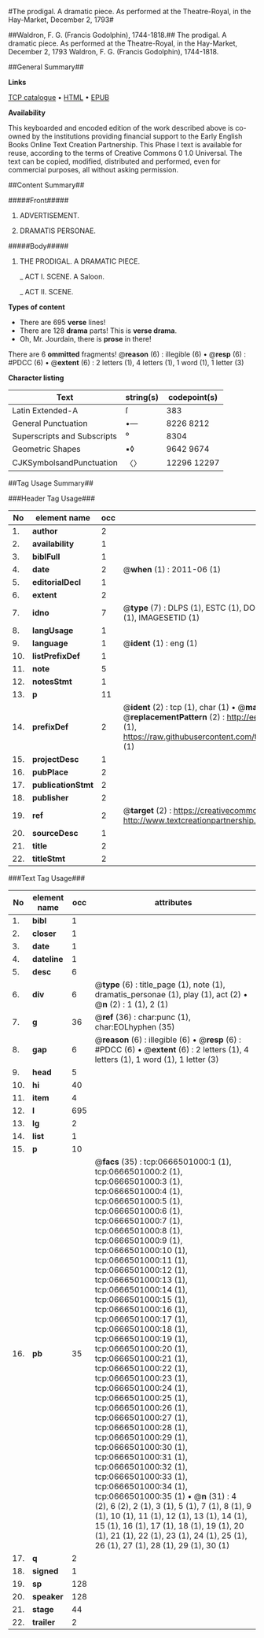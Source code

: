 #The prodigal. A dramatic piece. As performed at the Theatre-Royal, in the Hay-Market, December 2, 1793#

##Waldron, F. G. (Francis Godolphin), 1744-1818.##
The prodigal. A dramatic piece. As performed at the Theatre-Royal, in the Hay-Market, December 2, 1793
Waldron, F. G. (Francis Godolphin), 1744-1818.

##General Summary##

**Links**

[TCP catalogue](http://www.ota.ox.ac.uk/tcp/)  • 
[HTML](http://tei.it.ox.ac.uk/tcp/Texts-HTML/free/004/004899540.html)  • 
[EPUB](http://tei.it.ox.ac.uk/tcp/Texts-EPUB/free/004/004899540.epub)

**Availability**

This keyboarded and encoded edition of the
	       work described above is co-owned by the institutions
	       providing financial support to the Early English Books
	       Online Text Creation Partnership. This Phase I text is
	       available for reuse, according to the terms of Creative
	       Commons 0 1.0 Universal. The text can be copied,
	       modified, distributed and performed, even for
	       commercial purposes, all without asking permission.


##Content Summary##

#####Front#####

1. ADVERTISEMENT.

1. DRAMATIS PERSONAE.

#####Body#####

1. THE PRODIGAL. A DRAMATIC PIECE.

    _ ACT I. SCENE. A Saloon.

    _ ACT II. SCENE.

**Types of content**

  * There are 695 **verse** lines!
  * There are 128 **drama** parts! This is **verse drama**.
  * Oh, Mr. Jourdain, there is **prose** in there!

There are 6 **ommitted** fragments! 
 @__reason__ (6) : illegible (6)  •  @__resp__ (6) : #PDCC (6)  •  @__extent__ (6) : 2 letters (1), 4 letters (1), 1 word (1), 1 letter (3)

**Character listing**


|Text|string(s)|codepoint(s)|
|---|---|---|
|Latin Extended-A|ſ|383|
|General Punctuation|•—|8226 8212|
|Superscripts             and Subscripts|⁰|8304|
|Geometric Shapes|▪◊|9642 9674|
|CJKSymbolsandPunctuation|〈〉|12296 12297|

##Tag Usage Summary##

###Header Tag Usage###

|No|element name|occ|attributes|
|---|---|---|---|
|1.|__author__|2||
|2.|__availability__|1||
|3.|__biblFull__|1||
|4.|__date__|2| @__when__ (1) : 2011-06 (1)|
|5.|__editorialDecl__|1||
|6.|__extent__|2||
|7.|__idno__|7| @__type__ (7) : DLPS (1), ESTC (1), DOCNO (1), TCP (1), GALEDOCNO (1), CONTENTSET (1), IMAGESETID (1)|
|8.|__langUsage__|1||
|9.|__language__|1| @__ident__ (1) : eng (1)|
|10.|__listPrefixDef__|1||
|11.|__note__|5||
|12.|__notesStmt__|1||
|13.|__p__|11||
|14.|__prefixDef__|2| @__ident__ (2) : tcp (1), char (1)  •  @__matchPattern__ (2) : ([0-9\-]+):([0-9IVX]+) (1), (.+) (1)  •  @__replacementPattern__ (2) : http://eebo.chadwyck.com/downloadtiff?vid=$1&page=$2 (1), https://raw.githubusercontent.com/textcreationpartnership/Texts/master/tcpchars.xml#$1 (1)|
|15.|__projectDesc__|1||
|16.|__pubPlace__|2||
|17.|__publicationStmt__|2||
|18.|__publisher__|2||
|19.|__ref__|2| @__target__ (2) : https://creativecommons.org/publicdomain/zero/1.0/ (1), http://www.textcreationpartnership.org/docs/. (1)|
|20.|__sourceDesc__|1||
|21.|__title__|2||
|22.|__titleStmt__|2||


###Text Tag Usage###

|No|element name|occ|attributes|
|---|---|---|---|
|1.|__bibl__|1||
|2.|__closer__|1||
|3.|__date__|1||
|4.|__dateline__|1||
|5.|__desc__|6||
|6.|__div__|6| @__type__ (6) : title_page (1), note (1), dramatis_personae (1), play (1), act (2)  •  @__n__ (2) : 1 (1), 2 (1)|
|7.|__g__|36| @__ref__ (36) : char:punc (1), char:EOLhyphen (35)|
|8.|__gap__|6| @__reason__ (6) : illegible (6)  •  @__resp__ (6) : #PDCC (6)  •  @__extent__ (6) : 2 letters (1), 4 letters (1), 1 word (1), 1 letter (3)|
|9.|__head__|5||
|10.|__hi__|40||
|11.|__item__|4||
|12.|__l__|695||
|13.|__lg__|2||
|14.|__list__|1||
|15.|__p__|10||
|16.|__pb__|35| @__facs__ (35) : tcp:0666501000:1 (1), tcp:0666501000:2 (1), tcp:0666501000:3 (1), tcp:0666501000:4 (1), tcp:0666501000:5 (1), tcp:0666501000:6 (1), tcp:0666501000:7 (1), tcp:0666501000:8 (1), tcp:0666501000:9 (1), tcp:0666501000:10 (1), tcp:0666501000:11 (1), tcp:0666501000:12 (1), tcp:0666501000:13 (1), tcp:0666501000:14 (1), tcp:0666501000:15 (1), tcp:0666501000:16 (1), tcp:0666501000:17 (1), tcp:0666501000:18 (1), tcp:0666501000:19 (1), tcp:0666501000:20 (1), tcp:0666501000:21 (1), tcp:0666501000:22 (1), tcp:0666501000:23 (1), tcp:0666501000:24 (1), tcp:0666501000:25 (1), tcp:0666501000:26 (1), tcp:0666501000:27 (1), tcp:0666501000:28 (1), tcp:0666501000:29 (1), tcp:0666501000:30 (1), tcp:0666501000:31 (1), tcp:0666501000:32 (1), tcp:0666501000:33 (1), tcp:0666501000:34 (1), tcp:0666501000:35 (1)  •  @__n__ (31) : 4 (2), 6 (2), 2 (1), 3 (1), 5 (1), 7 (1), 8 (1), 9 (1), 10 (1), 11 (1), 12 (1), 13 (1), 14 (1), 15 (1), 16 (1), 17 (1), 18 (1), 19 (1), 20 (1), 21 (1), 22 (1), 23 (1), 24 (1), 25 (1), 26 (1), 27 (1), 28 (1), 29 (1), 30 (1)|
|17.|__q__|2||
|18.|__signed__|1||
|19.|__sp__|128||
|20.|__speaker__|128||
|21.|__stage__|44||
|22.|__trailer__|2||
